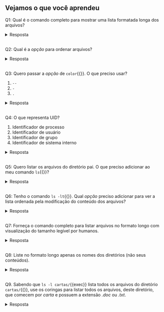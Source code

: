 ## Vejamos o que você aprendeu

Q1: Qual é o comando completo para mostrar uma lista formatada longa dos arquivos?

<details>
<summary>Resposta</summary>
ls -l
</details><br>

Q2: Qual é a _opção_ para ordenar arquivos?

<details>
<summary>Resposta</summary>
S
</details><br>

Q3: Quero passar a _opção_ de `color`{{}}. O que preciso usar?

1. `--`
2. `-`
3. `.`

<details>
<summary>Resposta</summary>
Opção 1: --
</details><br>

Q4: O que representa UID?

1. Identificador de processo
2. Identificador de usuário
3. Identificador de grupo
4. Identificador de sistema interno

<details>
<summary>Resposta</summary>
Opção 2: identificador de usuário
</details><br>

Q5: Quero listar os arquivos do diretório pai. O que preciso adicionar ao meu comando `ls`{{}}?
<details>
<summary>Resposta</summary>
..
</details><br>

Q6: Tenho o comando `ls -lt`{{}}. Qual _opção_ preciso adicionar para ver a lista ordenada pela modificação do conteúdo dos arquivos?
<details>
<summary>Resposta</summary>
u
</details><br>

Q7: Forneça o comando completo para listar arquivos no formato longo com visualização do tamanho legível por humanos.

<details>
<summary>Resposta</summary>
ls -lh
</details><br>

Q8: Liste no formato longo apenas os nomes dos diretórios (não seus conteúdos).
<details>
<summary>Resposta</summary>
ls -ld */
</details><br>

Q9. Sabendo que `ls -l cartas/`{{exec}} lista todos os arquivos do diretório `cartas/`{{}}, use os coringas para listar todos os arquivos, deste diretório, que comecem por _carta_ e possuem a extensão _.doc_ ou _.txt_.

<details>
<summary>Resposta</summary>
ls -l cartas/carta*.{doc,txt}
</details><br>
